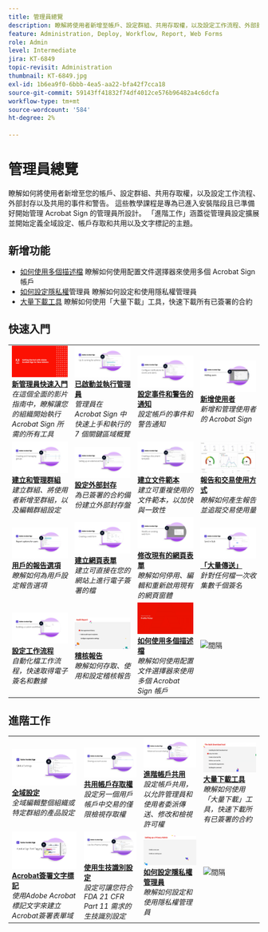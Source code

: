 ```yaml
---
title: 管理員總覽
description: 瞭解將使用者新增至帳戶、設定群組、共用存取權，以及設定工作流程、外部封存以及共用事件和警告的基本知識
feature: Administration, Deploy, Workflow, Report, Web Forms
role: Admin
level: Intermediate
jira: KT-6849
topic-revisit: Administration
thumbnail: KT-6849.jpg
exl-id: 1b6ea9f0-6bbb-4ea5-aa22-bfa42f7cca18
source-git-commit: 59143ff41832f74df4012ce576b96482a4c6dcfa
workflow-type: tm+mt
source-wordcount: '584'
ht-degree: 2%

---
```


# 管理員總覽

瞭解如何將使用者新增至您的帳戶、設定群組、共用存取權，以及設定工作流程、外部封存以及共用的事件和警告。 這些教學課程是專為已進入安裝階段且已準備好開始管理 Acrobat Sign 的管理員所設計。 「進階工作」涵蓋從管理員設定擴展並開始定義全域設定、帳戶存取和共用以及文字標記的主題。

## 新增功能

* [如何使用多個描述檔](multiple-profiles.md)
瞭解如何使用配置文件選擇器來使用多個 Acrobat Sign 帳戶
* [如何設定隱私權](privacy.md)管理員
瞭解如何設定和使用隱私權管理員
* [大量下載工具](bulk-download-tool.md)
瞭解如何使用「大量下載」工具，快速下載所有已簽署的合約

## 快速入門

<table style="table-layout:fixed">
<tr>
  <td>
    <a href="get-started-admin.md">
      <img alt="新管理員快速入門" src="../assets/Gettingstartedadmin_1280.png" />
    </a>
    <div>
    <a href="get-started-admin.md"><strong>新管理員快速入門</strong></a>
    </div>
    <em>在這個全面的影片指南中，瞭解讓您的組織開始執行 Acrobat Sign 所需的所有工具</em>
    <br>
  </td>
  <td>
    <a href="up-and-running-admin.md">
      <img alt="管理員已啟動並執行" src="../assets/Up-Running.png" />
    </a>
    <div>
    <a href="up-and-running-admin.md"><strong>已啟動並執行管理員</strong></a>
    </div>
    <em>管理員在 Acrobat Sign 中快速上手和執行的 7 個關鍵區域概覽</em>
    <br>
  </td>
  <td>
    <a href="set-up-shared-events-and-alert.md">
      <img alt="設定共用的事件和警告" src="../assets/Notifications_1280.png" />
    </a>
    <div>
    <a href="set-up-shared-events-and-alert.md"><strong>設定事件和警告的通知</strong></a>
    </div>
    <em>設定帳戶的事件和警告通知</em>
    <br>
  </td>
  <td>
    <a href="add-users-to-your-account.md">
      <img alt="新增使用者" src="../assets/Adding-Users.png" />
    </a>
    <div>
    <a href="add-users-to-your-account.md"><strong>新增使用者</strong></a>
    </div>
    <em>新增和管理使用者的 Acrobat Sign</em>
    <br>
  </td>
</tr>
<tr>
 <td>
    <a href="create-and-manage-groups.md">
      <img alt="建立和管理群組" src="../assets/Creating-Groups.png" />
    </a>
    <div>
    <a href="create-and-manage-groups.md"><strong>建立和管理群組</strong></a>
    </div>
    <em>建立群組、將使用者新增至群組，以及編輯群組設定</em>
    <br>
  </td>
  <td>
    <a href="set-up-your-external-archive.md">
      <img alt="設定外部封存" src="../assets/ExternalArchive.png" />
    </a>
    <div>
    <a href="set-up-your-external-archive.md"><strong>設定外部封存</strong></a>
    </div>
    <em>為已簽署的合約備份建立外部封存盤</em>
    <br>
  </td>
  <td>
    <a href="../sign-advanced-users/create-a-template.md">
      <img alt="建立文件範本" src="../assets/Template.png" />
    </a>
    <div>
    <a href="../sign-advanced-users/create-a-template.md"><strong>建立文件範本</strong></a>
    </div>
    <em>建立可重複使用的文件範本，以加快與一致性</em>
    <br>
  </td>
  <td>
    <a href="../sign-advanced-users/creating-a-report.md">
      <img alt="報告和交易使用方式" src="../assets/reporting.png" />
    </a>
    <div>
    <a href="../sign-advanced-users/creating-a-report.md"><strong>報告和交易使用方式</strong></a>
    </div>
    <em>瞭解如何產生報告並追蹤交易使用量</em>
    <br>
  </td>
</tr>
<tr>
  <td>
    <a href="report-options.md">
      <img alt="用戶的報告選項" src="../assets/report-options.png" />
    </a>
    <div>
    <a href="report-options.md"><strong>用戶的報告選項</strong></a>
    </div>
    <em>瞭解如何為用戶設定報告選項</em>
    <br>
  </td>
  <td>
    <a href="../sign-advanced-users/webform.md">
      <img alt="建立網頁表單" src="../assets/Webform.png" />
    </a>
    <div>
    <a href="../sign-advanced-users/webform.md"><strong>建立網頁表單</strong></a>
    </div>
    <em>建立可直接在您的網站上進行電子簽署的檔</em>
    <br>
  </td>
  <td>
    <a href="../sign-advanced-users/modify-webform.md">
      <img alt="修改現有的網頁表單" src="../assets/Modifywebform.png" />
    </a>
    <div>
    <a href="../sign-advanced-users/modify-webform.md"><strong>修改現有的網頁表單</strong></a>
    </div>
    <em>瞭解如何停用、編輯和重新啟用現有的網頁窗體</em>
    <br>
  </td>
  <td>
    <a href="../sign-advanced-users/megasign.md">
      <img alt="大量傳送" src="../assets/send-in-bulk.png" />
    </a>
    <div>
    <a href="../sign-advanced-users/megasign.md"><strong>「大量傳送」</strong></a>
    </div>
    <em>針對任何檔一次收集數千個簽名</em>
    <br>
  </td>
</tr>
<tr>
  <td>
    <a href="building-a-custom-workflow.md">
      <img alt="設定工作流程" src="../assets/BuildingWorkflow.png" />
    </a>
    <div>
    <a href="building-a-custom-workflow.md"><strong>設定工作流程</strong></a>
    </div>
    <em>自動化檔工作流程，快速取得電子簽名和數據</em>
    <br>
  </td>
  <td>
    <a href="audit-reports.md">
      <img alt="稽核報告" src="../assets/audit-reports-configure.png" />
    </a>
    <div>
    <a href="audit-reports.md"><strong>稽核報告</strong></a>
    </div>
    <em>瞭解如何存取、使用和設定稽核報告</em>
    <br>
  </td>
  <td>
    <a href="multiple-profiles.md">
      <img alt="如何使用多個描述檔" src="../assets/multiple-profiles.png" />
    </a>
    <div>
    <a href="multiple-profiles.md"><strong>如何使用多個描述檔</strong></a>
    </div>
    <em>瞭解如何使用配置文件選擇器來使用多個 Acrobat Sign 帳戶</em>
    <br>
  </td>
  <td>
    <img alt="間隔" src="../assets/Grayspacer.png" />
    <div>
    <br>
  </td>
</table>

## 進階工作

<table style="table-layout:fixed">
<tr>
  <td>
    <a href="learn-about-global-settings.md">
      <img alt="全域設定" src="../assets/GlobalSettings_1280.png">
    </a>
    <div>
    <a href="learn-about-global-settings.md"><strong>全域設定</strong></a>
    </div>
    <em>全域編輯整個組織或特定群組的產品設定</em>
    <br>
  </td>
  <td>
    <a href="share-account-access.md">
      <img alt="共用帳戶存取權" src="../assets/SharingAccess.png" />
    </a>  
    <div>
    <a href="share-account-access.md"><strong>共用帳戶存取權</strong></a>
    </div>
    <em>設定另一個用戶帳戶中交易的僅限檢視存取權</em>
    <br>
  </td>
  <td>
    <a href="advanced-account-sharing.md">
      <img alt="進階帳戶共用" src="../assets/AdvancedSharing_1280.png" />
    </a>
    <div>
    <a href="advanced-account-sharing.md"><strong>進階帳戶共用</strong></a>
    </div>
    <em>設定帳戶共用，以允許管理員和使用者委派傳送、修改和檢視許可權</em>
    <br>
  </td>
  <td>
    <a href="bulk-download-tool.md">
      <img alt="大量下載工具" src="../assets/bulk-download-tool.png" />
    </a>
    <div>
    <a href="bulk-download-tool.md"><strong>大量下載工具</strong></a>
    </div>
    <em>瞭解如何使用「大量下載」工具，快速下載所有已簽署的合約</em>
    <br>
  </td> 
</tr>
<tr>
   <td>
     <a href="../sign-advanced-users/adobe-sign-text-tagging.md">
      <img alt="Acrobat簽署文字標記" src="../assets/Text-Tagging.png" />
    </a>
    <div>
    <a href="../sign-advanced-users/adobe-sign-text-tagging.md"><strong>Acrobat簽署文字標記</strong></a>
    <div>
    <em>使用Adobe Acrobat標記文字來建立Acrobat簽署表單域</em>
    <br>
  </td>
  <td>
    <a href="use-bio-pharma-settings.md">
      <img alt="使用生技識別設定" src="../assets/Bio_1280.png" />
    </a>
    <div>
    <a href="use-bio-pharma-settings.md"><strong>使用生技識別設定</strong></a>
    </div>
    <em>設定可讓您符合 FDA 21 CFR Part 11 需求的生技識別設定</em>
    <br>
  </td>
  <td>
    <a href="privacy.md">
      <img alt="如何設定隱私權管理員" src="../assets/privacy.png" />
    </a>
    <div>
    <a href="privacy.md"><strong>如何設定隱私權管理員</strong></a>
    </div>
    <em>瞭解如何設定和使用隱私權管理員</em>
    <br>
  </td>
  <td>
    <img alt="間隔" src="../assets/Grayspacer.png" />
    <div>
    <br>
  </td>
</tr>
</table>
